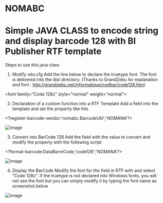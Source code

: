 # NOMABC

# Simple JAVA CLASS to encode string and display barcode 128 with BI Publisher RTF template

Steps to use this java class

1) Modify xdo.cfg 
Add the line below to declare the truetype font. The font is delivered into the dist directory. (Thanks to GrandZebu for explanation and font : http://grandzebu.net/informatique/codbar/code128.htm)

\<font family="Code 128z" style="normal" weight="normal"><truetype path="d:/BIP/java/fonts/code128z.TTF"/></font>


2) Declaration of a custom function into a RTF Template
Add a field into the template and set the property like this

\<?register-barcode-vendor:'nomabc.BarcodeUtil';'NOMANA’?>

![image](https://user-images.githubusercontent.com/11517744/154798056-2ae9f26c-b15a-450d-8416-81c966975df2.png)

3) Convert into BarCode 128
Add the field with the value to convert and modify the property with the following script

\<?format-barcode:DataBarreCode;'code128';'NOMANA’?>

![image](https://user-images.githubusercontent.com/11517744/154798079-b290c7d2-9c35-4a17-8756-5a6b4c516827.png)


4) Display the BarCode
Modify the font for the field in RTF with and select "Code 128z". If the truetype is not declared into Windows fonts, you will not see the font but you can simply modify it by typing the font name as screenshot below

![image](https://user-images.githubusercontent.com/11517744/154797985-cc8c7194-44b8-466c-9dba-93df3271eb97.png)
